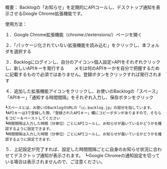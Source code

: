 概要：
Backlogの「お知らせ」を定期的にAPIコールし、デスクトップ通知を表示させるGoogle Chrome拡張機能です。

使用方法：

１．Google Chrome拡張機能（chrome://extensions/）ページを開く

２．「パッケージ化されていない拡張機能を読み込む」をクリックし、本フォルダを選択する

３．Backlogにログインし、自分のアイコン>個人設定>APIをそれぞれクリックし、新しいAPIキーを発行する
　　メモは何のAPIキーかを自分で把握するために記載するもので必須ではありません。登録ボタンをクリックすれば発行されます  
  
４．追加した拡張機能アイコンをクリックし、お使いのBacklogの「スペース」「APIキー」「通知する時間間隔」をそれぞれ入力し、保存ボタンをクリック

    ┗スペースとは、お使いのBacklogのURLの「○○.backlog.jp」の部分を指しています。
    ┗APIキーは3で登録した際、「登録されたAPIキー」欄にコピーボタンがありますので、そちらをコピー＆ペーストしてください
    ┗時間間隔は入力した時間（分単位）ごとにAPIコールし、お知らせが届いているかどうかを確認するように設定できます。
    ┗時間間隔は入力した時間（分単位）ごとにAPIコールし、お知らせが届いているかどうかを確認するように設定できます。
  
５．上記設定が完了すれば、設定した時間間隔ごとに自身のお知らせ状況に合わせてデスクトップ通知が表示されます。
    ┗Google Chromeの通知設定を切っている場合は表示されませんので、ご注意ください。
